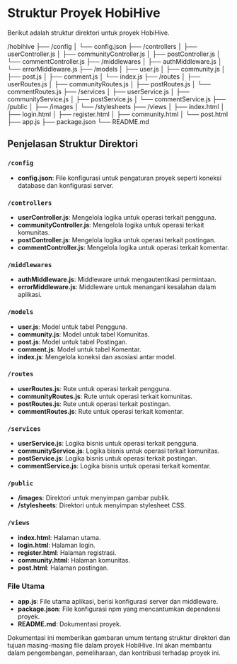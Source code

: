 # Struktur Proyek HobiHive

Berikut adalah struktur direktori untuk proyek HobiHive.

/hobihive
├── /config
│   └── config.json
├── /controllers
│   ├── userController.js
│   ├── communityController.js
│   ├── postController.js
│   └── commentController.js
├── /middlewares
│   ├── authMiddleware.js
│   └── errorMiddleware.js
├── /models
│   ├── user.js
│   ├── community.js
│   ├── post.js
│   ├── comment.js
│   └── index.js
├── /routes
│   ├── userRoutes.js
│   ├── communityRoutes.js
│   ├── postRoutes.js
│   └── commentRoutes.js
├── /services
│   ├── userService.js
│   ├── communityService.js
│   ├── postService.js
│   └── commentService.js
├── /public
│   ├── /images
│   └── /stylesheets
├── /views
│   ├── index.html
│   ├── login.html
│   ├── register.html
│   ├── community.html
│   └── post.html
├── app.js
├── package.json
└── README.md


## Penjelasan Struktur Direktori

### `/config`
- **config.json**: File konfigurasi untuk pengaturan proyek seperti koneksi database dan konfigurasi server.

### `/controllers`
- **userController.js**: Mengelola logika untuk operasi terkait pengguna.
- **communityController.js**: Mengelola logika untuk operasi terkait komunitas.
- **postController.js**: Mengelola logika untuk operasi terkait postingan.
- **commentController.js**: Mengelola logika untuk operasi terkait komentar.

### `/middlewares`
- **authMiddleware.js**: Middleware untuk mengautentikasi permintaan.
- **errorMiddleware.js**: Middleware untuk menangani kesalahan dalam aplikasi.

### `/models`
- **user.js**: Model untuk tabel Pengguna.
- **community.js**: Model untuk tabel Komunitas.
- **post.js**: Model untuk tabel Postingan.
- **comment.js**: Model untuk tabel Komentar.
- **index.js**: Mengelola koneksi dan asosiasi antar model.

### `/routes`
- **userRoutes.js**: Rute untuk operasi terkait pengguna.
- **communityRoutes.js**: Rute untuk operasi terkait komunitas.
- **postRoutes.js**: Rute untuk operasi terkait postingan.
- **commentRoutes.js**: Rute untuk operasi terkait komentar.

### `/services`
- **userService.js**: Logika bisnis untuk operasi terkait pengguna.
- **communityService.js**: Logika bisnis untuk operasi terkait komunitas.
- **postService.js**: Logika bisnis untuk operasi terkait postingan.
- **commentService.js**: Logika bisnis untuk operasi terkait komentar.

### `/public`
- **/images**: Direktori untuk menyimpan gambar publik.
- **/stylesheets**: Direktori untuk menyimpan stylesheet CSS.

### `/views`
- **index.html**: Halaman utama.
- **login.html**: Halaman login.
- **register.html**: Halaman registrasi.
- **community.html**: Halaman komunitas.
- **post.html**: Halaman postingan.

### File Utama
- **app.js**: File utama aplikasi, berisi konfigurasi server dan middleware.
- **package.json**: File konfigurasi npm yang mencantumkan dependensi proyek.
- **README.md**: Dokumentasi proyek.

Dokumentasi ini memberikan gambaran umum tentang struktur direktori dan tujuan masing-masing file dalam proyek HobiHive. Ini akan membantu dalam pengembangan, pemeliharaan, dan kontribusi terhadap proyek ini.

